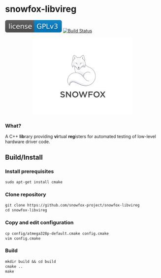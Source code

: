 snowfox-libvireg
================
[![GPLv3 License](.ci/badge/license-gplv3-blue.svg)](LICENSE)
[![Build Status](https://travis-ci.org/snowfox-project/snowfox-libvireg.svg?branch=master)](https://travis-ci.org/snowfox-project/snowfox-libvireg)

<p align="center"> 
<img src=".ci/logo/snowfox-os-logo-v2.jpg">
</p>

### What?
A C++ **lib**rary providing **vi**rtual **reg**isters for automated testing of low-level hardware driver code.

## Build/Install
### Install prerequisites
```
sudo apt-get install cmake
```

### Clone repository
```
git clone https://github.com/snowfox-project/snowfox-libvireg
cd snowfox-libvireg
```

### Copy and edit configuration
```
cp config/atmega328p-default.cmake config.cmake
vim config.cmake
```

### Build
```
mkdir build && cd build
cmake ..
make
```

